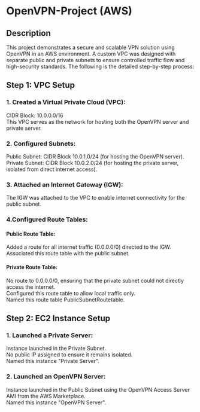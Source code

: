 # OpenVPN-Project (AWS)

## Description
This project demonstrates a secure and scalable VPN solution using OpenVPN in an AWS environment. A custom VPC was designed with separate public and private subnets to ensure controlled traffic flow and high-security standards. The following is the detailed step-by-step process:

## Step 1: VPC Setup
### 1. Created a Virtual Private Cloud (VPC):
CIDR Block: 10.0.0.0/16  
This VPC serves as the network for hosting both the OpenVPN server and private server.

### 2. Configured Subnets:
Public Subnet: CIDR Block 10.0.1.0/24 (for hosting the OpenVPN server).  
Private Subnet: CIDR Block 10.0.2.0/24 (for hosting the private server, isolated from direct internet access).

### 3. Attached an Internet Gateway (IGW):
The IGW was attached to the VPC to enable internet connectivity for the public subnet.

### 4.Configured Route Tables:
  #### Public Route Table:
   Added a route for all internet traffic (0.0.0.0/0) directed to the IGW.  
      Associated this route table with the public subnet.  
  #### Private Route Table:
  No route to 0.0.0.0/0, ensuring that the private subnet could not directly access the internet.  
        Configured this route table to allow local traffic only.  
        Named this route table PublicSubnetRoutetable.

  ## Step 2: EC2 Instance Setup

  ### 1. Launched a Private Server:
  Instance launched in the Private Subnet.  
  No public IP assigned to ensure it remains isolated.  
        Named this instance "Private Server".

  ### 2. Launched an OpenVPN Server:
  Instance launched in the Public Subnet using the OpenVPN Access Server AMI from the AWS Marketplace.  
  Named this instance "OpenVPN Server".
